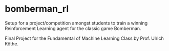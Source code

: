 # bomberman_rl
Setup for a project/competition amongst students to train a winning Reinforcement Learning agent for the classic game Bomberman.

Final Project for the Fundamental of Machine Learning Class by Prof. Ulrich Köthe.

